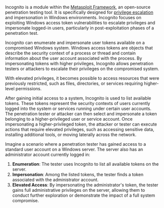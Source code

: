 Incognito is a module within the [Metasploit Framework](../tools/msf.md), an open-source penetration testing tool. It is specifically designed for [privilege escalation](../security/privesc.md) and impersonation in Windows environments. Incognito focuses on exploiting Windows access token vulnerabilities to escalate privileges and impersonate logged-in users, particularly in post-exploitation phases of a penetration test.

Incognito can enumerate and impersonate user tokens available on a compromised Windows system. Windows access tokens are objects that describe the security context of a process or thread and contain information about the user account associated with the process. By impersonating tokens with higher privileges, Incognito allows penetration testers or attackers to escalate their privileges on the compromised system.

With elevated privileges, it becomes possible to access resources that were previously restricted, such as files, directories, or services requiring higher-level permissions.

After gaining initial access to a system, Incognito is used to list available tokens. These tokens represent the security contexts of users currently logged into the system or services running under certain user accounts. The penetration tester or attacker can then select and impersonate a token belonging to a higher-privileged user or service account. Once impersonating a higher-privileged token, the attacker or tester can execute actions that require elevated privileges, such as accessing sensitive data, installing additional tools, or moving laterally across the network.

Imagine a scenario where a penetration tester has gained access to a standard user account on a Windows server. The server also has an administrator account currently logged in:

1. **Enumeration**: The tester uses Incognito to list all available tokens on the server.
2. **Impersonation**: Among the listed tokens, the tester finds a token associated with the administrator account.
3. **Elevated Access**: By impersonating the administrator's token, the tester gains full administrative privileges on the server, allowing them to conduct further exploration or demonstrate the impact of a full system compromise.


